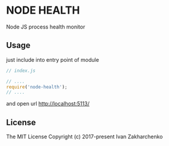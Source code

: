 # NODE HEALTH

Node JS process health monitor

## Usage
just include into entry point of module
``` javascript
// index.js

// ....
require('node-health');
// ....
```
and open url
[http://localhost:5113/](http://localhost:5113/)

## License

The MIT License Copyright (c) 2017-present Ivan Zakharchenko